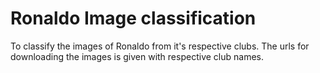 # Ronaldo Image classification
To classify the images of Ronaldo from it's respective clubs.
The urls for downloading the images is given with respective club names. 
